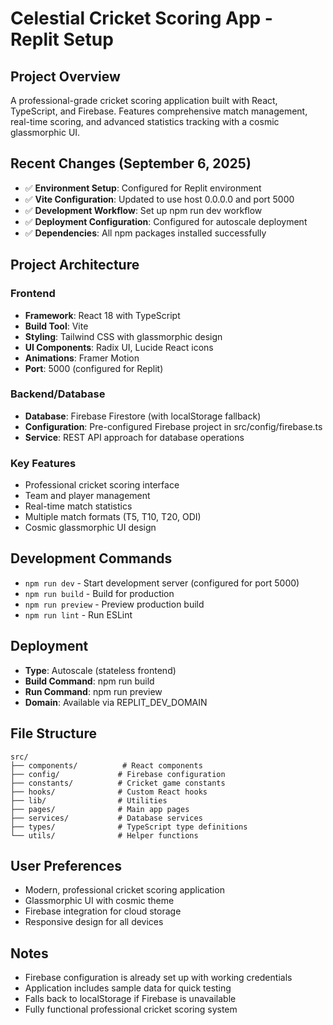 # Celestial Cricket Scoring App - Replit Setup

## Project Overview
A professional-grade cricket scoring application built with React, TypeScript, and Firebase. Features comprehensive match management, real-time scoring, and advanced statistics tracking with a cosmic glassmorphic UI.

## Recent Changes (September 6, 2025)
- ✅ **Environment Setup**: Configured for Replit environment
- ✅ **Vite Configuration**: Updated to use host 0.0.0.0 and port 5000
- ✅ **Development Workflow**: Set up npm run dev workflow
- ✅ **Deployment Configuration**: Configured for autoscale deployment
- ✅ **Dependencies**: All npm packages installed successfully

## Project Architecture

### Frontend
- **Framework**: React 18 with TypeScript
- **Build Tool**: Vite
- **Styling**: Tailwind CSS with glassmorphic design
- **UI Components**: Radix UI, Lucide React icons
- **Animations**: Framer Motion
- **Port**: 5000 (configured for Replit)

### Backend/Database
- **Database**: Firebase Firestore (with localStorage fallback)
- **Configuration**: Pre-configured Firebase project in src/config/firebase.ts
- **Service**: REST API approach for database operations

### Key Features
- Professional cricket scoring interface
- Team and player management
- Real-time match statistics
- Multiple match formats (T5, T10, T20, ODI)
- Cosmic glassmorphic UI design

## Development Commands
- `npm run dev` - Start development server (configured for port 5000)
- `npm run build` - Build for production
- `npm run preview` - Preview production build
- `npm run lint` - Run ESLint

## Deployment
- **Type**: Autoscale (stateless frontend)
- **Build Command**: npm run build
- **Run Command**: npm run preview
- **Domain**: Available via REPLIT_DEV_DOMAIN

## File Structure
```
src/
├── components/          # React components
├── config/             # Firebase configuration
├── constants/          # Cricket game constants
├── hooks/              # Custom React hooks
├── lib/                # Utilities
├── pages/              # Main app pages
├── services/           # Database services
├── types/              # TypeScript type definitions
└── utils/              # Helper functions
```

## User Preferences
- Modern, professional cricket scoring application
- Glassmorphic UI with cosmic theme
- Firebase integration for cloud storage
- Responsive design for all devices

## Notes
- Firebase configuration is already set up with working credentials
- Application includes sample data for quick testing
- Falls back to localStorage if Firebase is unavailable
- Fully functional professional cricket scoring system